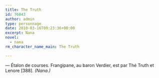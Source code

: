 ```yaml
---
title: The Truth
id: 76043
author: admin
type: personnage
date: 2010-03-16T09:23:36+00:00
excerpt: Nana
novel:
  - nana
rm_character_name_main: The Truth

---
```

— Étalon de courses. Frangipane, au baron Verdier, est par Thé Truth et Lenore [388]. _(Nana.)_